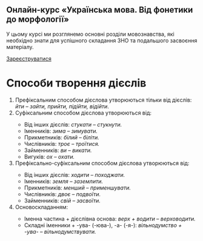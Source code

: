 <div class="banner">
  <h2 class="course">Онлайн-курс «Українська мова. Від фонетики до морфології»</h2>
  <p class="course-description">
     У цьому курсі ми розглянемо основні розділи мовознавства, які необхідно знати для успішного складання ЗНО та подальшого засвоєння матеріалу.<br>
  </p>
    <div class="button-wrapper">
        <a class="registration-button" target="_blank" href="http://bit.ly/2zuYUGS">Зареєструватися</a>
    </div>   
</div>

# Способи творення дiєслiв
<ol>
<li> Префiксальним способом дiєслова утворюються тiльки вiд
дiєслiв:<br> <i>йти – зайти, прийти, пiдiйти, вiдiйти</i>.</li>
<li> Суфiксальним способом дiєслова утворюються вiд:</li>
<ul>
<li> Вiд iнших дiєслiв: <i>стукати – стукнути.</i></li>
<li> Iменникiв: <i>зима – зимувати.</i></li>
<li> Прикметникiв: <i>бiлий – бiлiти.</i></li>
<li> Числiвникiв: <i>троє – троїтися.</i></li>
<li> Займенникiв: <i>ви – викати.</i></li>
<li> Вигукiв: <i>ох – охати.</i></li>
</ul>
<li> Префiксально-суфiксальним способом дiєслова утворюються вiд:</li>
<ul>
<li> Вiд iнших дiєслiв: <i>ходити – походжати.</i></li>
<li> Iменникiв: <i>земля – заземлити.</i></li>
<li> Прикметникiв: <i>менший – применшувати.</i></li>
<li> Числiвникiв: <i>двоє – подвоїти.</i></li>
<li> Займенникiв: <i>свiй – засвоїти.</i></li>
</ul>
<li> Основоскладанням:</li>
<ul>
<li> Iменна частина + дiєслiвна основа: <i>верх + водити – верховодити.</i>
<li> Cкладнi iменники + <span class="p1">-ува-</span> (<span class="p1">-юва-</span>), <span class="p1">-а-</span> (<span class="p1">-я-</span>): <i>вiльнодумство + <span class="p1">-ува-</span> – вiльнодумствувати.</i></li>
</ul>
</ol>